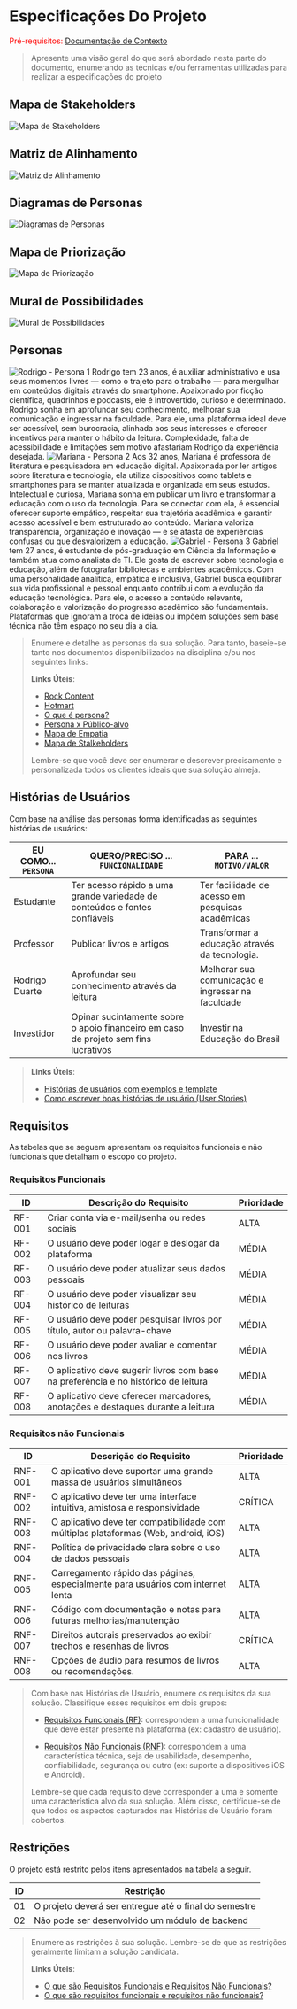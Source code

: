 # Especificações Do Projeto

<span style="color:red">Pré-requisitos: <a href="1-Contexto.md"> Documentação de Contexto</a></span>

> Apresente uma visão geral do que será abordado nesta parte do
> documento, enumerando as técnicas e/ou ferramentas utilizadas para
> realizar a especificações do projeto

## Mapa de Stakeholders
<img src="images/1.jpg" alt="Mapa de Stakeholders"> 

## Matriz de Alinhamento
<img src="images/2.jpg" alt="Matriz de Alinhamento"> 

## Diagramas de Personas
<img src="images/DP.jpg" alt="Diagramas de Personas"> 

## Mapa de Priorização
<img src="images/mapa_priorização.png" alt="Mapa de Priorização"> 

## Mural de Possibilidades
<img src="images/mural_possibilidades.png" alt="Mural de Possibilidades"> 

## Personas

<img src="images/persona1.png" alt="Rodrigo - Persona 1"> 
Rodrigo tem 23 anos, é auxiliar administrativo e usa seus momentos livres — como o trajeto para o trabalho — para mergulhar em conteúdos digitais através do smartphone. Apaixonado por ficção científica, quadrinhos e podcasts, ele é introvertido, curioso e determinado. Rodrigo sonha em aprofundar seu conhecimento, melhorar sua comunicação e ingressar na faculdade. Para ele, uma plataforma ideal deve ser acessível, sem burocracia, alinhada aos seus interesses e oferecer incentivos para manter o hábito da leitura. Complexidade, falta de acessibilidade e limitações sem motivo afastariam Rodrigo da experiência desejada.

<img src="images/persona2.png" alt="Mariana - Persona 2"> 
Aos 32 anos, Mariana é professora de literatura e pesquisadora em educação digital. Apaixonada por ler artigos sobre literatura e tecnologia, ela utiliza dispositivos como tablets e smartphones para se manter atualizada e organizada em seus estudos. Intelectual e curiosa, Mariana sonha em publicar um livro e transformar a educação com o uso da tecnologia. Para se conectar com ela, é essencial oferecer suporte empático, respeitar sua trajetória acadêmica e garantir acesso acessível e bem estruturado ao conteúdo. Mariana valoriza transparência, organização e inovação — e se afasta de experiências confusas ou que desvalorizem a educação.

<img src="images/persona3.png" alt="Gabriel - Persona 3"> 
Gabriel tem 27 anos, é estudante de pós-graduação em Ciência da Informação e também atua como analista de TI. Ele gosta de escrever sobre tecnologia e educação, além de fotografar bibliotecas e ambientes acadêmicos. Com uma personalidade analítica, empática e inclusiva, Gabriel busca equilibrar sua vida profissional e pessoal enquanto contribui com a evolução da educação tecnológica. Para ele, o acesso a conteúdo relevante, colaboração e valorização do progresso acadêmico são fundamentais. Plataformas que ignoram a troca de ideias ou impõem soluções sem base técnica não têm espaço no seu dia a dia.



> Enumere e detalhe as personas da sua solução. Para
> tanto, baseie-se tanto nos documentos disponibilizados na disciplina
> e/ou nos seguintes links:
>
> **Links Úteis**:
> - [Rock Content](https://rockcontent.com/blog/personas/)
> - [Hotmart](https://blog.hotmart.com/pt-br/como-criar-persona-negocio/)
> - [O que é persona?](https://resultadosdigitais.com.br/blog/persona-o-que-e/)
> - [Persona x Público-alvo](https://flammo.com.br/blog/persona-e-publico-alvo-qual-a-diferenca/)
> - [Mapa de Empatia](https://resultadosdigitais.com.br/blog/mapa-da-empatia/)
> - [Mapa de Stalkeholders](https://www.racecomunicacao.com.br/blog/como-fazer-o-mapeamento-de-stakeholders/)
>
> Lembre-se que você deve ser enumerar e descrever precisamente e
> personalizada todos os clientes ideais que sua solução almeja.

## Histórias de Usuários

Com base na análise das personas forma identificadas as seguintes histórias de usuários:

|EU COMO... `PERSONA`| QUERO/PRECISO ... `FUNCIONALIDADE` |PARA ... `MOTIVO/VALOR`                 |
|--------------------|------------------------------------|----------------------------------------|
|Estudante   | Ter acesso rápido a uma grande variedade de conteúdos e fontes confiáveis | Ter facilidade de acesso em pesquisas acadêmicas|
|Professor   | Publicar livros e artigos  | Transformar a educação através da tecnologia.  |
|Rodrigo Duarte | Aprofundar seu conhecimento através da leitura | Melhorar sua comunicação e ingressar na faculdade  |
|Investidor  | Opinar sucintamente sobre o apoio financeiro em caso de projeto sem fins lucrativos       | Investir na Educação do Brasil  |

>
> **Links Úteis**:
> - [Histórias de usuários com exemplos e template](https://www.atlassian.com/br/agile/project-management/user-stories)
> - [Como escrever boas histórias de usuário (User Stories)](https://medium.com/vertice/como-escrever-boas-users-stories-hist%C3%B3rias-de-usu%C3%A1rios-b29c75043fac)

## Requisitos

As tabelas que se seguem apresentam os requisitos funcionais e não funcionais que detalham o escopo do projeto.

### Requisitos Funcionais

|ID    | Descrição do Requisito  | Prioridade |
|------|-----------------------------------------|----|
|RF-001| Criar conta via e-mail/senha ou redes sociais| ALTA | 
|RF-002| O usuário deve poder logar e deslogar da plataforma| MÉDIA |
|RF-003| O usuário deve poder atualizar seus dados pessoais| MÉDIA |
|RF-004| O usuário deve poder visualizar seu histórico de leituras| MÉDIA |
|RF-005| O usuário deve poder pesquisar livros por título, autor ou palavra-chave| MÉDIA |
|RF-006| O usuário deve poder avaliar e comentar nos livros| MÉDIA |
|RF-007| O aplicativo deve sugerir livros com base na preferência e no histórico de leitura| MÉDIA |
|RF-008| O aplicativo deve oferecer marcadores, anotações e destaques durante a leitura| MÉDIA |


### Requisitos não Funcionais

|ID     | Descrição do Requisito  |Prioridade |
|-------|-------------------------|----|
|RNF-001| O aplicativo deve suportar uma grande massa de usuários simultâneos| ALTA | 
|RNF-002| O aplicativo deve ter uma interface intuitiva, amistosa e responsividade| CRÍTICA | 
|RNF-003| O aplicativo deve ter compatibilidade com múltiplas plataformas (Web, android, iOS)|  ALTA |
|RNF-004| Política de privacidade clara sobre o uso de dados pessoais| ALTA |
|RNF-005| Carregamento rápido das páginas, especialmente para usuários com internet lenta|  ALTA |
|RNF-006| Código com documentação e notas para futuras melhorias/manutenção| ALTA |
|RNF-007| Direitos autorais preservados ao exibir trechos e resenhas de livros| CRÍTICA |
|RNF-008| Opções de áudio para resumos de livros ou recomendações.| ALTA |

> Com base nas Histórias de Usuário, enumere os requisitos da sua
> solução. Classifique esses requisitos em dois grupos:
>
> - [Requisitos Funcionais
>   (RF)](https://pt.wikipedia.org/wiki/Requisito_funcional):
>   correspondem a uma funcionalidade que deve estar presente na
>   plataforma (ex: cadastro de usuário).
>
> - [Requisitos Não Funcionais
>   (RNF)](https://pt.wikipedia.org/wiki/Requisito_n%C3%A3o_funcional):
>   correspondem a uma característica técnica, seja de usabilidade,
>   desempenho, confiabilidade, segurança ou outro (ex: suporte a
>   dispositivos iOS e Android).
>
> Lembre-se que cada requisito deve corresponder à uma e somente uma
> característica alvo da sua solução. Além disso, certifique-se de que
> todos os aspectos capturados nas Histórias de Usuário foram cobertos.

## Restrições

O projeto está restrito pelos itens apresentados na tabela a seguir.

|ID| Restrição                                             |
|--|-------------------------------------------------------|
|01| O projeto deverá ser entregue até o final do semestre |
|02| Não pode ser desenvolvido um módulo de backend        |


> Enumere as restrições à sua solução. Lembre-se de que as restrições
> geralmente limitam a solução candidata.
> 
> **Links Úteis**:
> - [O que são Requisitos Funcionais e Requisitos Não Funcionais?](https://codificar.com.br/requisitos-funcionais-nao-funcionais/)
> - [O que são requisitos funcionais e requisitos não funcionais?](https://analisederequisitos.com.br/requisitos-funcionais-e-requisitos-nao-funcionais-o-que-sao/)
